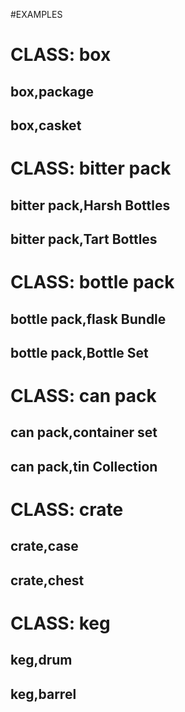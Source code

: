 #EXAMPLES


# CLASS: box
## box,package
## box,casket

# CLASS: bitter pack
## bitter pack,Harsh Bottles
## bitter pack,Tart Bottles

# CLASS: bottle pack
## bottle pack,flask Bundle
## bottle pack,Bottle Set

# CLASS: can pack
## can pack,container set
## can pack,tin Collection

# CLASS: crate
## crate,case
## crate,chest

# CLASS: keg
## keg,drum
## keg,barrel

